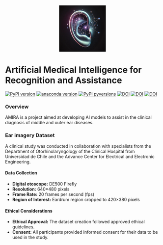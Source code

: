<p align="center">
  <img src="assets/ear+nn%20v1.webp" width="30%" alt='project-amira'>
</p>

# Artificial Medical Intelligence for Recognition and Assistance

[![PyPI version](https://badge.fury.io/py/MedPy.svg)](https://pypi.python.org/pypi/MedPy/)
[![anaconda version](https://anaconda.org/conda-forge/medpy/badges/version.svg)](https://anaconda.org/conda-forge/medpy)
[![PyPI pyversions](https://img.shields.io/pypi/pyversions/MedPy.svg)](https://pypi.python.org/pypi/MedPy/)
[![DOI](https://img.shields.io/badge/DOI-10.1371%2Fjournal.pone.0229226-blue)](https://doi.org/10.1371/journal.pone.0229226)
[![DOI](https://img.shields.io/badge/DOI-10.1109%2FACCESS.2021.3132133-blue)](https://doi.org/10.1109/ACCESS.2021.3132133)
[![DOI](https://img.shields.io/badge/DOI-10.3390%2Fdiagnostics12040917-blue)](https://doi.org/10.3390/diagnostics12040917)



### Overview

AMIRA is a project aimed at developing AI models to assist in the clinical diagnosis of middle and outer ear diseases.

### Ear imagery Dataset

A clinical study was conducted in collaboration with specialists from the Department of Otorhinolaryngology of the Clinical Hospital from Universidad de Chile and the Advance Center for Electrical and Electronic Engineering.


#### Data Collection

- **Digital otoscope:** DE500 Firefly
- **Resolution:** 640×480 pixels
- **Frame Rate:** 20 frames per second (fps)
- **Region of Interest:** Eardrum region cropped to 420×380 pixels

#### Ethical Considerations

- **Ethical Approval:** The dataset creation followed approved ethical guidelines.
- **Consent:** All participants provided informed consent for their data to be used in the study.



